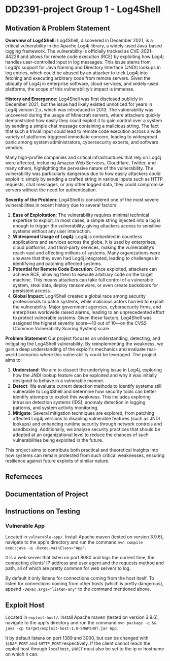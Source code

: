 # DD2391-project Group 1 - Log4Shell
## Motivation & Problem Statement
**Overview of Log4Shell:**
Log4Shell, discovered in December 2021, is a critical vulnerability in the Apache Log4j library, a widely-used Java-based logging framework. The vulnerability is officially tracked as CVE-2021-44228 and allows for remote code execution (RCE) by exploiting how Log4j handles user-controlled input in log messages. This issue stems from Log4j’s support for Java Naming and Directory Interface (JNDI) lookups in log entries, which could be abused by an attacker to trick Log4j into fetching and executing arbitrary code from remote servers. Given the ubiquity of Log4j in enterprise software, cloud services, and widely-used platforms, the scope of this vulnerability’s impact is immense.

**History and Emergence:**
Log4Shell was first disclosed publicly in December 2021, but the issue had likely existed unnoticed for years in Log4j version 2.x, which was introduced in 2013. The vulnerability was uncovered during the usage of Minecraft servers, where attackers quickly demonstrated how easily they could exploit it to gain control over a system by sending a simple chat message containing a malicious string. The fact that such a trivial input could lead to remote code execution across a wide variety of platforms triggered immediate concern, leading to widespread panic among system administrators, cybersecurity experts, and software vendors.

Many high-profile companies and critical infrastructures that rely on Log4j were affected, including Amazon Web Services, Cloudflare, Twitter, and many others, highlighting the pervasive nature of the vulnerability. The vulnerability was particularly dangerous due to how easily attackers could exploit it: simply by sending a crafted string in various inputs such as HTTP requests, chat messages, or any other logged data, they could compromise servers without the need for authentication.

**Severity of the Problem:**
Log4Shell is considered one of the most severe vulnerabilities in recent history due to several factors:

1. **Ease of Exploitation**: The vulnerability requires minimal technical expertise to exploit. In most cases, a simple string injected into a log is enough to trigger the vulnerability, giving attackers access to sensitive systems without any user interaction.
2. **Widespread Usage of Log4j**: Log4j is embedded in countless applications and services across the globe. It is used by enterprises, cloud platforms, and third-party services, making the vulnerability’s reach vast and affecting millions of systems. Many organizations were unaware that they even had Log4j integrated, leading to challenges in identifying and patching affected systems.
3. **Potential for Remote Code Execution**: Once exploited, attackers can achieve RCE, allowing them to execute arbitrary code on the target machine. This means attackers can take full control of a vulnerable system, steal data, deploy ransomware, or even create backdoors for persistent access.
4. **Global Impact**: Log4Shell created a global race among security professionals to patch systems, while malicious actors hurried to exploit the vulnerability. Major government agencies, cybersecurity firms, and enterprises worldwide raised alarms, leading to an unprecedented effort to protect vulnerable systems.
Given these factors, Log4Shell was assigned the highest severity score—10 out of 10—on the CVSS (Common Vulnerability Scoring System) scale.

**Problem Statement**
Our project focuses on understanding, detecting, and mitigating the Log4Shell vulnerability. By reimplementing the weakness, we gain a deep understanding of the exploit's mechanics and evaluate real-world scenarios where this vulnerability could be leveraged. The project aims to:

1. **Understand**: We aim to dissect the underlying issue in Log4j, exploring how the JNDI lookup feature can be exploited and why it was initially designed to behave in a vulnerable manner.
2. **Detect**: We evaluate current detection methods to identify systems still vulnerable to Log4Shell and determine how security tools can better identify attempts to exploit this weakness. This includes exploring intrusion detection systems (IDS), anomaly detection in logging patterns, and system activity monitoring.
3. **Mitigate**: Several mitigation techniques are explored, from patching affected Log4j versions to disabling vulnerable features (such as JNDI lookups) and enhancing runtime security through network controls and sandboxing. Additionally, we analyze security practices that should be adopted at an organizational level to reduce the chances of such vulnerabilities being exploited in the future.

This project aims to contribute both practical and theoretical insights into how systems can remain protected from such critical weaknesses, ensuring resilience against future exploits of similar nature.

## Referneces
## Documentation of Project 
## Instructions on Testing
### Vulnerable App

Located in `vulnerable-app/`. Install Apache maven (tested on version 3.9.6),
navigate to the app's directory and run the command `mvn compile exec:java -q
-Dexec.mainClass="App"`.

It is a web server that listen on port 8080 and logs the current time, the
connecting clients' IP address and user agent and the requests method and path,
all of which are pretty common for web servers to log.

By default it only listens for connections coming from the host itself. To
listen for connections coming from other hosts (which is pretty dangerous),
append `-Dexec.args="listen-any"` to the command mentioned above.

## Exploit Host

Located in `exploit-host/`. Install Apache maven (tested on version 3.9.6),
navigate to the app's directory and run the command
`mvn package -q && java -cp target/exploit-host-1.0-SNAPSHOT.jar App`.

It by default listens on port 1389 and 3000, but can be changed with
`$LDAP_PORT` and `$HTTP_PORT` respectively. If the client cannot reach the
exploit host through `localhost`, `$HOST` must also be set to the ip or
hostname on which it can.
